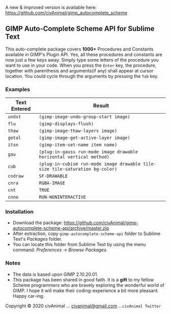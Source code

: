 A new & improved version is available here: https://github.com/civAnimal/gimp_autocomplete_scheme

## GIMP Auto-Complete Scheme API for Sublime Text

This auto-complete package covers __1000+__ Procedures and Constants available in GIMP's Plugin API. Yes, all these procedures and constants are now just a few keys away. Simply type some letters of the procedure you want to use in your code. When you press the `Enter` key, the procedure, together with parenthesis and arguments(if any) shall appear at cursor location. You could cycle through the arguments by pressing the `Tab` key.


### Examples


 Text Entered   |  Result
--------------- | ------------------------------------------------------------------------------
 `undst`        |   `(gimp-image-undo-group-start image)`
 `flu`          |   `(gimp-displays-flush)`
 `thaw`         |   `(gimp-image-thaw-layers image)`
 `getal`        |   `(gimp-image-get-active-layer image)`
 `itsn`         |   `(gimp-item-set-name item name)`
 `gau`          |   `(plug-in-gauss run-mode image drawable horizontal vertical method)`
 `cub`          |   `(plug-in-cubism run-mode image drawable tile-size tile-saturation bg-color)`
 `cndraw`       |   `SF-DRAWABLE`
 `cnra`         |   `RGBA-IMAGE`
 `cnt`          |   `TRUE`
 `cnno`         |   `RUN-NONINTERACTIVE`


### Installation

* Download the package: https://github.com/civAnimal/gimp-autocomplete-scheme-api/archive/master.zip
* After extraction, copy `gimp-autocomplete-scheme-api` folder to Sublime Text's _Packages_ folder.
* You can locate this folder from Sublime Text by using the menu command: _Preferences_ → _Browse Packages_.


### Notes

* The data is based upon GIMP 2.10.20.01.
* This package has been shared in good faith. It is a __gift__ to my fellow Scheme programmers who are bravely exploring the wonderful world of GIMP. I hope it will make their coding-experience a bit more pleasant. Happy car-ing.


Copyright © 2020 civAnimal ... civanimal@gmail.com ...`civAnimal Twitter`
